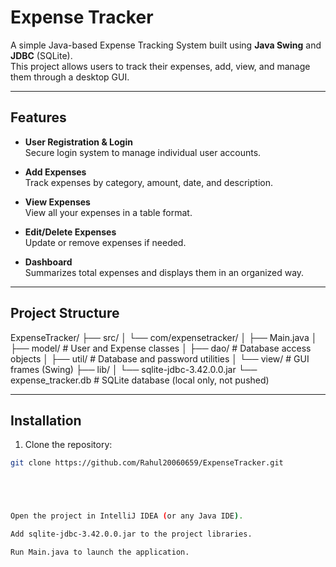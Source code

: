 # Expense Tracker

A simple Java-based Expense Tracking System built using **Java Swing** and **JDBC** (SQLite).  
This project allows users to track their expenses, add, view, and manage them through a desktop GUI.

---

## Features

- **User Registration & Login**  
  Secure login system to manage individual user accounts.

- **Add Expenses**  
  Track expenses by category, amount, date, and description.

- **View Expenses**  
  View all your expenses in a table format.

- **Edit/Delete Expenses**  
  Update or remove expenses if needed.

- **Dashboard**  
  Summarizes total expenses and displays them in an organized way.

---

## Project Structure

ExpenseTracker/
├── src/
│ └── com/expensetracker/
│ ├── Main.java
│ ├── model/ # User and Expense classes
│ ├── dao/ # Database access objects
│ ├── util/ # Database and password utilities
│ └── view/ # GUI frames (Swing)
├── lib/
│ └── sqlite-jdbc-3.42.0.0.jar
└── expense_tracker.db # SQLite database (local only, not pushed)





---

## Installation

1. Clone the repository:

```bash
git clone https://github.com/Rahul20060659/ExpenseTracker.git





Open the project in IntelliJ IDEA (or any Java IDE).

Add sqlite-jdbc-3.42.0.0.jar to the project libraries.

Run Main.java to launch the application.
